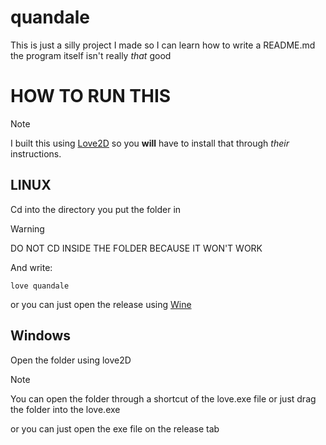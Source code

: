 # quandale

This is just a silly project I made so I can learn how to write a README.md the program itself isn't really *that* good

# HOW TO RUN THIS

>[!NOTE]
>I built this using [Love2D](https://www.love2d.org/) so you **will** have to install that through *their* instructions.

## LINUX

Cd into the directory you put the folder in

>[!WARNING]
>DO NOT CD INSIDE THE FOLDER BECAUSE IT WON'T WORK

And write:
```
love quandale
```

or you can just open the release using [Wine](https://www.winehq.org/)

## Windows

Open the folder using love2D

>[!NOTE]
>You can open the folder through a shortcut of the love.exe file or just drag the folder into the love.exe

or you can just open the exe file on the release tab
